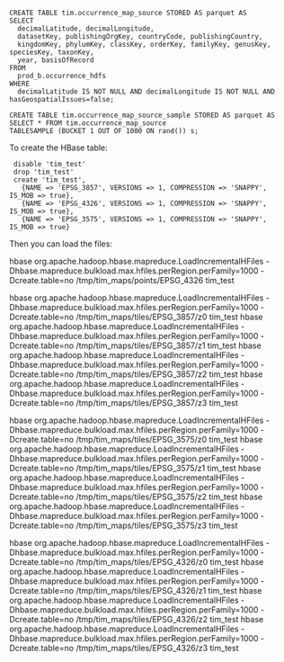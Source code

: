 ```
CREATE TABLE tim.occurrence_map_source STORED AS parquet AS
SELECT 
  decimalLatitude, decimalLongitude,
  datasetKey, publishingOrgKey, countryCode, publishingCountry,
  kingdomKey, phylumKey, classKey, orderKey, familyKey, genusKey, speciesKey, taxonKey,
  year, basisOfRecord
FROM
  prod_b.occurrence_hdfs
WHERE
  decimalLatitude IS NOT NULL AND decimalLongitude IS NOT NULL AND hasGeospatialIssues=false;
  
CREATE TABLE tim.occurrence_map_source_sample STORED AS parquet AS
SELECT * FROM tim.occurrence_map_source 
TABLESAMPLE (BUCKET 1 OUT OF 1000 ON rand()) s;    
```

To create the HBase table:
```
 disable 'tim_test'
 drop 'tim_test'
 create 'tim_test', 
   {NAME => 'EPSG_3857', VERSIONS => 1, COMPRESSION => 'SNAPPY', IS_MOB => true},
   {NAME => 'EPSG_4326', VERSIONS => 1, COMPRESSION => 'SNAPPY', IS_MOB => true},    
   {NAME => 'EPSG_3575', VERSIONS => 1, COMPRESSION => 'SNAPPY', IS_MOB => true}
```

Then you can load the files:
 
hbase org.apache.hadoop.hbase.mapreduce.LoadIncrementalHFiles -Dhbase.mapreduce.bulkload.max.hfiles.perRegion.perFamily=1000 -Dcreate.table=no /tmp/tim_maps/points/EPSG_4326 tim_test

hbase org.apache.hadoop.hbase.mapreduce.LoadIncrementalHFiles -Dhbase.mapreduce.bulkload.max.hfiles.perRegion.perFamily=1000 -Dcreate.table=no /tmp/tim_maps/tiles/EPSG_3857/z0 tim_test
hbase org.apache.hadoop.hbase.mapreduce.LoadIncrementalHFiles -Dhbase.mapreduce.bulkload.max.hfiles.perRegion.perFamily=1000 -Dcreate.table=no /tmp/tim_maps/tiles/EPSG_3857/z1 tim_test
hbase org.apache.hadoop.hbase.mapreduce.LoadIncrementalHFiles -Dhbase.mapreduce.bulkload.max.hfiles.perRegion.perFamily=1000 -Dcreate.table=no /tmp/tim_maps/tiles/EPSG_3857/z2 tim_test
hbase org.apache.hadoop.hbase.mapreduce.LoadIncrementalHFiles -Dhbase.mapreduce.bulkload.max.hfiles.perRegion.perFamily=1000 -Dcreate.table=no /tmp/tim_maps/tiles/EPSG_3857/z3 tim_test
    
hbase org.apache.hadoop.hbase.mapreduce.LoadIncrementalHFiles -Dhbase.mapreduce.bulkload.max.hfiles.perRegion.perFamily=1000 -Dcreate.table=no /tmp/tim_maps/tiles/EPSG_3575/z0 tim_test
hbase org.apache.hadoop.hbase.mapreduce.LoadIncrementalHFiles -Dhbase.mapreduce.bulkload.max.hfiles.perRegion.perFamily=1000 -Dcreate.table=no /tmp/tim_maps/tiles/EPSG_3575/z1 tim_test
hbase org.apache.hadoop.hbase.mapreduce.LoadIncrementalHFiles -Dhbase.mapreduce.bulkload.max.hfiles.perRegion.perFamily=1000 -Dcreate.table=no /tmp/tim_maps/tiles/EPSG_3575/z2 tim_test
hbase org.apache.hadoop.hbase.mapreduce.LoadIncrementalHFiles -Dhbase.mapreduce.bulkload.max.hfiles.perRegion.perFamily=1000 -Dcreate.table=no /tmp/tim_maps/tiles/EPSG_3575/z3 tim_test
    
hbase org.apache.hadoop.hbase.mapreduce.LoadIncrementalHFiles -Dhbase.mapreduce.bulkload.max.hfiles.perRegion.perFamily=1000 -Dcreate.table=no /tmp/tim_maps/tiles/EPSG_4326/z0 tim_test
hbase org.apache.hadoop.hbase.mapreduce.LoadIncrementalHFiles -Dhbase.mapreduce.bulkload.max.hfiles.perRegion.perFamily=1000 -Dcreate.table=no /tmp/tim_maps/tiles/EPSG_4326/z1 tim_test
hbase org.apache.hadoop.hbase.mapreduce.LoadIncrementalHFiles -Dhbase.mapreduce.bulkload.max.hfiles.perRegion.perFamily=1000 -Dcreate.table=no /tmp/tim_maps/tiles/EPSG_4326/z2 tim_test
hbase org.apache.hadoop.hbase.mapreduce.LoadIncrementalHFiles -Dhbase.mapreduce.bulkload.max.hfiles.perRegion.perFamily=1000 -Dcreate.table=no /tmp/tim_maps/tiles/EPSG_4326/z3 tim_test
    
 
 
